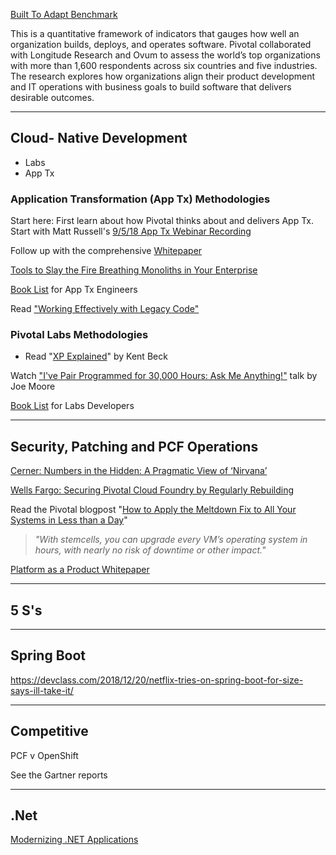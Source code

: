 [Built To Adapt Benchmark](https://content.pivotal.io/blog/the-built-to-adapt-benchmark-will-help-companies-to-set-a-new-course?mkt_tok=eyJpIjoiTXpJek16TTJORGhpT0RNMSIsInQiOiJoTXhoNnJ4R1hxWW5sSDlZZHJFaWVJUW9DcGFBQlRBNlJrZTZKaWxkMWJBZ0FkSFV1b25oSnoxUFNEeGpQSkNxekFDYk5pemVIZXNGcGNZOURUYldGK2NhUGk2XC90V1dEK2ZsQkZEc0VBeGlPNWNNeUFoMGdXcjk2MytkdzVrdXIifQ%3D%3D)

This is a quantitative framework of indicators that gauges how well an organization builds, deploys, and operates software. Pivotal collaborated with Longitude Research and Ovum to assess the world’s top organizations with more than 1,600 respondents across six countries and five industries. The research explores how organizations align their product development and IT operations with business goals to build software that delivers desirable outcomes.

---

## Cloud- Native Development
- Labs
- App Tx


### Application Transformation (App Tx) Methodologies
Start here:
First learn about how Pivotal thinks about and delivers App Tx. Start with Matt Russell's [9/5/18 App Tx Webinar Recording](https://content.pivotal.io/webinars/sep-5-application-migration-how-to-start-scale-and-succeed-webinar)

Follow up with the comprehensive [Whitepaper](https://content.pivotal.io/white-papers/pivotal-practices-application-transformation)

[Tools to Slay the Fire Breathing Monoliths in Your Enterprise](https://www.youtube.com/watch?v=neL3OQ1GRhY)

[Book List](https://docs.google.com/document/d/1C624CCgSOlkzO4LqjypKKHbDairL1D4uGBfhXT1mjvA/edit?copiedFromTrash#heading=h.r5o2tddcboi) for App Tx Engineers

Read ["Working Effectively with Legacy Code"](https://www.safaribooksonline.com/library/view/working-effectively-with/0131177052/)


### Pivotal Labs Methodologies

- Read "[XP Explained](https://www.safaribooksonline.com/library/view/extreme-programming-explained/0321278658/)" by Kent Beck

Watch ["I've Pair Programmed for 30,000 Hours: Ask Me Anything!"](https://www.youtube.com/watch?v=RCDfBioUgts) talk by Joe Moore

[Book List](https://docs.google.com/document/d/1NboBJZy6Ny5W1JsdVlLtrLXDDDcM8sHfuovc9h-BtEo/edit#heading=h.r5o2tddcboi) for Labs Developers

---

## Security, Patching and PCF Operations

[Cerner: Numbers in the Hidden: A Pragmatic View of ‘Nirvana’](https://content.pivotal.io/springone-platform-2018/numbers-in-the-hidden-a-pragmatic-view-of-nirvana)

[Wells Fargo: Securing Pivotal Cloud Foundry by Regularly Rebuilding](https://content.pivotal.io/springone-platform-2018/securing-pivotal-cloud-foundry-by-regularly-rebuilding)

Read the Pivotal blogpost "[How to Apply the Meltdown Fix to All Your Systems in Less than a Day](https://content.pivotal.io/blog/how-to-apply-the-meltdown-fix-to-all-your-systems-in-less-than-a-day)"
> _"With stemcells, you can upgrade every VM’s operating system in hours, with nearly no risk of downtime or other impact."_

[Platform as a Product Whitepaper](https://content.pivotal.io/white-papers/pivotal-platform-solutions-why-you-should-treat-platform-as-a-product)

---

## 5 S's

---

## Spring Boot

https://devclass.com/2018/12/20/netflix-tries-on-spring-boot-for-size-says-ill-take-it/

---

## Competitive

PCF v OpenShift

See the Gartner reports


---

## .Net

[Modernizing .NET Applications](/resources/modernizing-net-applications.pdf)
